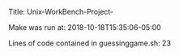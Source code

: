 Title: Unix-WorkBench-Project-

Make was run at: 2018-10-18T15:35:06-05:00

Lines of code contained in guessinggame.sh: 23
